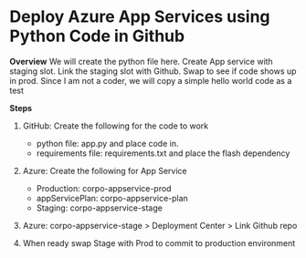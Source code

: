 # Deploy Azure App Services using Python Code in Github

**Overview**
We will create the python file here. Create App service with staging slot. Link the staging slot with Github. Swap to see if code shows up in prod. Since I am not a coder, we will copy a simple hello world code as a test

**Steps**

1. GitHub: Create the following for the code to work
   - python file: app.py and place code in.
   - requirements file: requirements.txt and place the flash dependency
    
2. Azure: Create the following for App Service
   - Production: corpo-appservice-prod 
   - appServicePlan: corpo-appservice-plan
   - Staging: corpo-appservice-stage

3. Azure: corpo-appservice-stage > Deployment Center > Link Github repo

4. When ready swap Stage with Prod to commit to production environment
